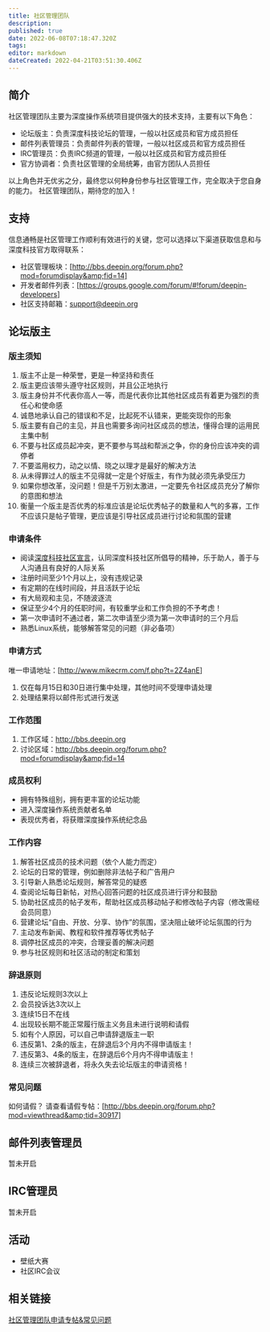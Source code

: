 ```yaml
---
title: 社区管理团队
description: 
published: true
date: 2022-06-08T07:18:47.320Z
tags: 
editor: markdown
dateCreated: 2022-04-21T03:51:30.406Z
---
```


## 简介

社区管理团队主要为深度操作系统项目提供强大的技术支持，主要有以下角色：

* 论坛版主：负责深度科技论坛的管理，一般以社区成员和官方成员担任
* 邮件列表管理员：负责邮件列表的管理，一般以社区成员和官方成员担任
* IRC管理员：负责IRC频道的管理，一般以社区成员和官方成员担任
* 官方协调者：负责社区管理的全局统筹，由官方团队人员担任

以上角色并无优劣之分，最终您以何种身份参与社区管理工作，完全取决于您自身的能力。
社区管理团队，期待您的加入！

## 支持

信息通畅是社区管理工作顺利有效进行的关键，您可以选择以下渠道获取信息和与深度科技官方取得联系：

* 社区管理板块：[http://bbs.deepin.org/forum.php?mod=forumdisplay&amp;fid=14]
* 开发者邮件列表：[https://groups.google.com/forum/#!forum/deepin-developers]
* 社区支持邮箱：support@deepin.org

## 论坛版主

### 版主须知

1. 版主不止是一种荣誉，更是一种坚持和责任
2. 版主更应该带头遵守社区规则，并且公正地执行
3. 版主身份并不代表你高人一等，而是代表你比其他社区成员有着更为强烈的责任心和使命感
4. 诚恳地承认自己的错误和不足，比起死不认错来，更能突现你的形象
5. 版主要有自己的主见，并且也需要多询问社区成员的想法，懂得合理的运用民主集中制
6. 不要与社区成员起冲突，更不要参与骂战和帮派之争，你的身份应该冲突的调停者
7. 不要滥用权力，动之以情、晓之以理才是最好的解决方法
8. 从未得罪过人的版主不见得就一定是个好版主，有作为就必须先承受压力
9. 如果你想改革，没问题！但是千万别太激进，一定要先令社区成员充分了解你的意图和想法
10. 衡量一个版主是否优秀的标准应该是论坛优秀帖子的数量和人气的多寡，工作不应该只是帖子管理，更应该是引导社区成员进行讨论和氛围的营建

### 申请条件

* 阅读[深度科技社区宣言](http://bbs.deepin.org/forum.php?mod=viewthread&tid=29472)，认同深度科技社区所倡导的精神，乐于助人，善于与人沟通且有良好的人际关系
* 注册时间至少1个月以上，没有违规记录
* 有定期的在线时间段，并且活跃于论坛
* 有大局观和主见，不随波逐流
* 保证至少4个月的任职时间，有较重学业和工作负担的不予考虑！
* 第一次申请时不通过者，第二次申请至少须为第一次申请时的三个月后
* 熟悉Linux系统，能够解答常见的问题（非必备项）

### 申请方式

唯一申请地址：[http://www.mikecrm.com/f.php?t=2Z4anE]

1. 仅在每月15日和30日进行集中处理，其他时间不受理申请处理
2. 处理结果将以邮件形式进行发送

### 工作范围

1. 工作区域：<http://bbs.deepin.org>
2. 讨论区域：http://bbs.deepin.org/forum.php?mod=forumdisplay&amp;fid=14

### 成员权利

* 拥有特殊组别，拥有更丰富的论坛功能
* 进入深度操作系统贡献者名单
* 表现优秀者，将获赠深度操作系统纪念品

### 工作内容

1. 解答社区成员的技术问题（依个人能力而定）
2. 论坛的日常的管理，例如删除非法帖子和广告用户
3. 引导新人熟悉论坛规则，解答常见的疑惑
4. 查阅论坛每日新帖，对热心回答问题的社区成员进行评分和鼓励
5. 协助社区成员的帖子发布，帮助社区成员移动帖子和修改帖子内容（修改需经会员同意）
6. 营建论坛“自由、开放、分享、协作”的氛围，坚决阻止破坏论坛氛围的行为
7. 主动发布新闻、教程和软件推荐等优秀帖子
8. 调停社区成员的冲突，合理妥善的解决问题
9. 参与社区规则和社区活动的制定和策划

### 辞退原则

1. 违反论坛规则3次以上
2. 会员投诉达3次以上
3. 连续15日不在线
4. 出现较长期不能正常履行版主义务且未进行说明和请假
5. 如有个人原因，可以自己申请辞退版主一职
6. 违反第1、2条的版主，在辞退后3个月内不得申请版主！
7. 违反第3、4条的版主，在辞退后6个月内不得申请版主！
8. 连续三次被辞退者，将永久失去论坛版主的申请资格！

### 常见问题

如何请假？
请查看请假专帖：[http://bbs.deepin.org/forum.php?mod=viewthread&amp;tid=30917]

## 邮件列表管理员

暂未开启

## IRC管理员

暂未开启

## 活动

* 壁纸大赛
* 社区IRC会议

## 相关链接

[社区管理团队申请专帖&常见问题](http://bbs.deepin.org/forum.php?mod=viewthread&tid=24657)
